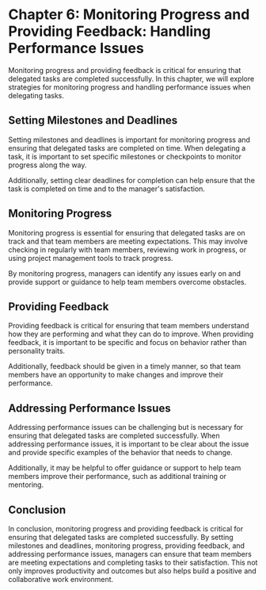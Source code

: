 Chapter 6: Monitoring Progress and Providing Feedback: Handling Performance Issues
==================================================================================

Monitoring progress and providing feedback is critical for ensuring that delegated tasks are completed successfully. In this chapter, we will explore strategies for monitoring progress and handling performance issues when delegating tasks.

Setting Milestones and Deadlines
--------------------------------

Setting milestones and deadlines is important for monitoring progress and ensuring that delegated tasks are completed on time. When delegating a task, it is important to set specific milestones or checkpoints to monitor progress along the way.

Additionally, setting clear deadlines for completion can help ensure that the task is completed on time and to the manager's satisfaction.

Monitoring Progress
-------------------

Monitoring progress is essential for ensuring that delegated tasks are on track and that team members are meeting expectations. This may involve checking in regularly with team members, reviewing work in progress, or using project management tools to track progress.

By monitoring progress, managers can identify any issues early on and provide support or guidance to help team members overcome obstacles.

Providing Feedback
------------------

Providing feedback is critical for ensuring that team members understand how they are performing and what they can do to improve. When providing feedback, it is important to be specific and focus on behavior rather than personality traits.

Additionally, feedback should be given in a timely manner, so that team members have an opportunity to make changes and improve their performance.

Addressing Performance Issues
-----------------------------

Addressing performance issues can be challenging but is necessary for ensuring that delegated tasks are completed successfully. When addressing performance issues, it is important to be clear about the issue and provide specific examples of the behavior that needs to change.

Additionally, it may be helpful to offer guidance or support to help team members improve their performance, such as additional training or mentoring.

Conclusion
----------

In conclusion, monitoring progress and providing feedback is critical for ensuring that delegated tasks are completed successfully. By setting milestones and deadlines, monitoring progress, providing feedback, and addressing performance issues, managers can ensure that team members are meeting expectations and completing tasks to their satisfaction. This not only improves productivity and outcomes but also helps build a positive and collaborative work environment.


